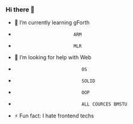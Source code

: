 ### Hi there 👋

- 🌱 I’m currently learning gForth
-                           ARM
-                           MLR
                          
- 🤔 I’m looking for help with Web
-                              OS
-                              SOLID
-                              OOP
-                              ALL COURCES BMSTU

- ⚡ Fun fact: I hate frontend techs
<!--
**gHuwk/gHuwk** is a ✨ _special_ ✨ repository because its `README.md` (this file) appears on your GitHub profile.

Here are some ideas to get you started:

- 🔭 I’m currently working on ...
- 🌱 I’m currently learning ...
- 👯 I’m looking to collaborate on ...
- 🤔 I’m looking for help with ...
- 💬 Ask me about ...
- 📫 How to reach me: ...
- 😄 Pronouns: ...
- ⚡ Fun fact: ...
-->
